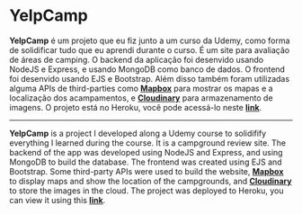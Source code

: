 # YelpCamp

**YelpCamp** é um projeto que eu fiz junto a um curso da Udemy, como forma de solidificar tudo que eu aprendi durante o curso. É um site para avaliação de áreas de camping.
O backend da aplicação foi desenvido usando NodeJS e Express, e usando MongoDB como banco de dados. O frontend foi desenvido usando EJS e Bootstrap.
Além disso também foram utilizadas alguma APIs de third-parties como **[Mapbox](https://www.mapbox.com/)** para mostrar os mapas e a localização dos acampamentos, e **[Cloudinary](https://cloudinary.com/)** para armazenamento de imagens.
O projeto está no Heroku, você pode acessá-lo neste **[link](https://radiant-shelf-20777.herokuapp.com/)**.

---

**YelpCamp** is a project I developed along a Udemy course to solidifify everything I learned during the course. It is a campground review site. The backend of the app was developed using NodeJS and Express, and using MongoDB to build the database. The frontend was created using EJS and Bootstrap.
Some third-party APIs were used to build the website, **[Mapbox](https://www.mapbox.com/)** to display maps and show the location of the campgrounds, and **[Cloudinary](https://cloudinary.com/)** to store the images in the cloud.
The project was deployed to Heroku, you can view it using this **[link](https://radiant-shelf-20777.herokuapp.com/)**.
